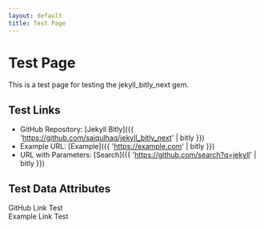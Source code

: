 ```yaml
---
layout: default
title: Test Page
---
```


# Test Page

This is a test page for testing the jekyll_bitly_next gem.

## Test Links

- GitHub Repository: [Jekyll Bitly]({{ 'https://github.com/saiqulhaq/jekyll_bitly_next' | bitly }})
- Example URL: [Example]({{ 'https://example.com' | bitly }})
- URL with Parameters: [Search]({{ 'https://github.com/search?q=jekyll' | bitly }})

## Test Data Attributes

<div data-original-url="https://github.com/saiqulhaq/jekyll_bitly_next" data-short-url="{{ 'https://github.com/saiqulhaq/jekyll_bitly_next' | bitly }}">
    GitHub Link Test
</div>

<div data-original-url="https://example.com" data-short-url="{{ 'https://example.com' | bitly }}">
    Example Link Test
</div>